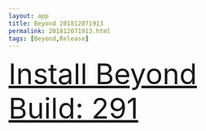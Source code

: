 ```yaml
---
layout: app
title: Beyond 201812071913
permalink: 201812071913.html
tags: [Beyond,Release]
---
```

<div class="pure-g">
    <div class="pure-u-1-1" style="font-size: 4em">
        <a class="pure-button-primary" href="itms-services://?action=download-manifest&url=https%3A%2F%2Flitsungyisigono.github.io%2FTestScript%2Fmanifests%2F201812071913.plist"><i class="fa fa-download" aria-hidden="true"></i>Install Beyond Build: 291</a>
    </div>
</div>